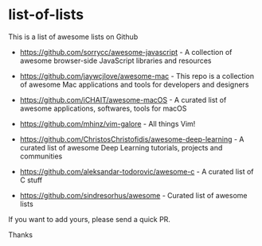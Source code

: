 # list-of-lists
This is a list of awesome lists on Github

- https://github.com/sorrycc/awesome-javascript - A collection of awesome browser-side JavaScript libraries and resources

- https://github.com/jaywcjlove/awesome-mac - This repo is a collection of awesome Mac applications and tools for developers and designers
- https://github.com/iCHAIT/awesome-macOS - A curated list of awesome applications, softwares, tools for macOS

- https://github.com/mhinz/vim-galore - All things Vim!
- https://github.com/ChristosChristofidis/awesome-deep-learning - A curated list of awesome Deep Learning tutorials, projects and communities
- https://github.com/aleksandar-todorovic/awesome-c - A curated list of C stuff

- https://github.com/sindresorhus/awesome - Curated list of awesome lists

If you want to add yours, please send a quick PR.

Thanks

